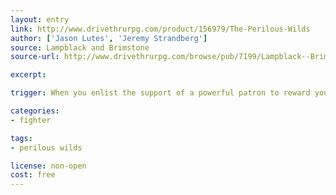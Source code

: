 ```yaml
---
layout: entry
link: http://www.drivethrurpg.com/product/156979/The-Perilous-Wilds
author: ['Jason Lutes', 'Jeremy Strandberg']
source: Lampblack and Brimstone
source-url: http://www.drivethrurpg.com/browse/pub/7199/Lampblack--Brimstone

excerpt:

trigger: When you enlist the support of a powerful patron to reward your forays into the unknown...

categories:
- fighter

tags:
- perilous wilds

license: non-open
cost: free
---
```


